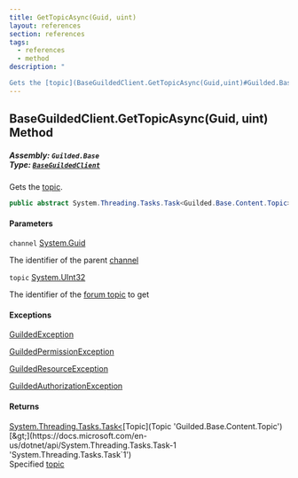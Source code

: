 ```yaml
---
title: GetTopicAsync(Guid, uint)
layout: references
section: references
tags:
  - references
  - method
description: "

Gets the [topic](BaseGuildedClient.GetTopicAsync(Guid,uint)#Guilded.Base.BaseGuildedClient.GetTopicAsync(Guid,uint).topic 'Guilded.Base.BaseGuildedClient.GetTopicAsync(Guid, uint).topic')."
---
```


## BaseGuildedClient.GetTopicAsync(Guid, uint) Method
##### **Assembly:** `Guilded.Base`<br/>**Type:** [`BaseGuildedClient`](BaseGuildedClient 'Guilded.Base.BaseGuildedClient')

Gets the [topic](BaseGuildedClient.GetTopicAsync(Guid,uint)#Guilded.Base.BaseGuildedClient.GetTopicAsync(Guid,uint).topic 'Guilded.Base.BaseGuildedClient.GetTopicAsync(Guid, uint).topic').

```csharp
public abstract System.Threading.Tasks.Task<Guilded.Base.Content.Topic> GetTopicAsync(Guid channel, uint topic);
```
#### Parameters

<a name='Guilded.Base.BaseGuildedClient.GetTopicAsync(Guid,uint).channel'></a>

`channel` [System.Guid](https://docs.microsoft.com/en-us/dotnet/api/System.Guid 'System.Guid')

The identifier of the parent [channel](ServerChannel 'Guilded.Base.Servers.ServerChannel')

<a name='Guilded.Base.BaseGuildedClient.GetTopicAsync(Guid,uint).topic'></a>

`topic` [System.UInt32](https://docs.microsoft.com/en-us/dotnet/api/System.UInt32 'System.UInt32')

The identifier of the [forum topic](Topic 'Guilded.Base.Content.Topic') to get

#### Exceptions

[GuildedException](GuildedException 'Guilded.Base.GuildedException')

[GuildedPermissionException](GuildedPermissionException 'Guilded.Base.GuildedPermissionException')

[GuildedResourceException](GuildedResourceException 'Guilded.Base.GuildedResourceException')

[GuildedAuthorizationException](GuildedAuthorizationException 'Guilded.Base.GuildedAuthorizationException')

#### Returns
[System.Threading.Tasks.Task&lt;](https://docs.microsoft.com/en-us/dotnet/api/System.Threading.Tasks.Task-1 'System.Threading.Tasks.Task`1')[Topic](Topic 'Guilded.Base.Content.Topic')[&gt;](https://docs.microsoft.com/en-us/dotnet/api/System.Threading.Tasks.Task-1 'System.Threading.Tasks.Task`1')  
Specified [topic](Topic 'Guilded.Base.Content.Topic')